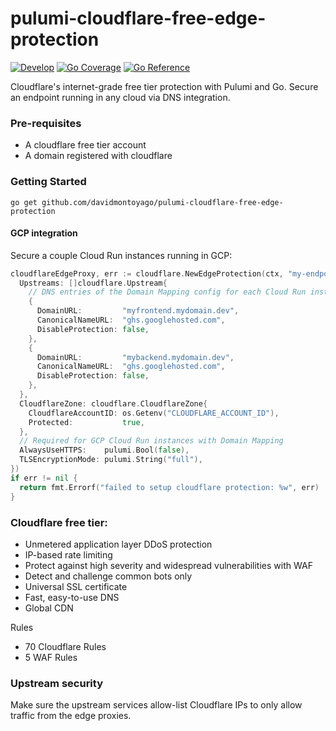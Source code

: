 # pulumi-cloudflare-free-edge-protection

[![Develop](https://github.com/davidmontoyago/pulumi-cloudflare-free-edge-protection/actions/workflows/develop.yaml/badge.svg)](https://github.com/davidmontoyago/pulumi-cloudflare-free-edge-protection/actions/workflows/develop.yaml) [![Go Coverage](https://raw.githubusercontent.com/wiki/davidmontoyago/pulumi-cloudflare-free-edge-protection/coverage.svg)](https://raw.githack.com/wiki/davidmontoyago/pulumi-cloudflare-free-edge-protection/coverage.html) [![Go Reference](https://pkg.go.dev/badge/github.com/davidmontoyago/pulumi-cloudflare-free-edge-protection.svg)](https://pkg.go.dev/github.com/davidmontoyago/pulumi-cloudflare-free-edge-protection)

Cloudflare's internet-grade free tier protection with Pulumi and Go. Secure an endpoint running in any cloud via DNS integration.

### Pre-requisites
- A cloudflare free tier account
- A domain registered with cloudflare

### Getting Started

```
go get github.com/davidmontoyago/pulumi-cloudflare-free-edge-protection
```
#### GCP integration

Secure a couple Cloud Run instances running in GCP:

```go
cloudflareEdgeProxy, err := cloudflare.NewEdgeProtection(ctx, "my-endpoint-edge-waf", &cloudflare.EdgeProtectionArgs{
  Upstreams: []cloudflare.Upstream{
    // DNS entries of the Domain Mapping config for each Cloud Run instance
    {
      DomainURL:         "myfrontend.mydomain.dev",
      CanonicalNameURL:  "ghs.googlehosted.com",
      DisableProtection: false,
    },
    {
      DomainURL:         "mybackend.mydomain.dev",
      CanonicalNameURL:  "ghs.googlehosted.com",
      DisableProtection: false,
    },
  },
  CloudflareZone: cloudflare.CloudflareZone{
    CloudflareAccountID: os.Getenv("CLOUDFLARE_ACCOUNT_ID"),
    Protected:           true,
  },
  // Required for GCP Cloud Run instances with Domain Mapping
  AlwaysUseHTTPS:    pulumi.Bool(false),
  TLSEncryptionMode: pulumi.String("full"),
})
if err != nil {
  return fmt.Errorf("failed to setup cloudflare protection: %w", err)
}
```

### Cloudflare free tier:

- Unmetered application layer DDoS protection
- IP-based rate limiting
- Protect against high severity and widespread vulnerabilities with WAF
- Detect and challenge common bots only
- Universal SSL certificate
- Fast, easy-to-use DNS
- Global CDN

Rules
- 70 Cloudflare Rules
- 5 WAF Rules

### Upstream security

Make sure the upstream services allow-list Cloudflare IPs to only allow traffic from the edge proxies.
